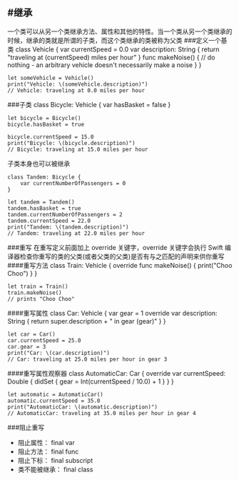 #继承
---
一个类可以从另一个类继承方法、属性和其他的特性。当一个类从另一个类继承的时候，继承的类就是所谓的子类，而这个类继承的类被称为父类
###定义一个基类
	class Vehicle {
	    var currentSpeed = 0.0
	    var description: String {
	        return "traveling at \(currentSpeed) miles per hour"
	    }
	    func makeNoise() {
	        // do nothing - an arbitrary vehicle doesn't necessarily make a noise
	    }
	}
	
	let someVehicle = Vehicle()
	print("Vehicle: \(someVehicle.description)")
	// Vehicle: traveling at 0.0 miles per hour
###子类
	class Bicycle: Vehicle {
	    var hasBasket = false
	}
	
	let bicycle = Bicycle()
	bicycle.hasBasket = true
	
	bicycle.currentSpeed = 15.0
	print("Bicycle: \(bicycle.description)")
	// Bicycle: traveling at 15.0 miles per hour
子类本身也可以被继承

	class Tandem: Bicycle {
	    var currentNumberOfPassengers = 0
	}
	
	let tandem = Tandem()
	tandem.hasBasket = true
	tandem.currentNumberOfPassengers = 2
	tandem.currentSpeed = 22.0
	print("Tandem: \(tandem.description)")
	// Tandem: traveling at 22.0 miles per hour
###重写
在重写定义前面加上 override 关键字，override 关键字会执行 Swift 编译器检查你重写的类的父类(或者父类的父类)是否有与之匹配的声明来供你重写
####重写方法
	class Train: Vehicle {
	    override func makeNoise() {
	        print("Choo Choo")
	    }
	}
	
	let train = Train()
	train.makeNoise()
	// prints "Choo Choo"
####重写属性
	class Car: Vehicle {
	    var gear = 1
	    override var description: String {
	        return super.description + " in gear \(gear)"
	    }
	}

	let car = Car()
	car.currentSpeed = 25.0
	car.gear = 3
	print("Car: \(car.description)")
	// Car: traveling at 25.0 miles per hour in gear 3
####重写属性观察器
	class AutomaticCar: Car {
	    override var currentSpeed: Double {
	        didSet {
	            gear = Int(currentSpeed / 10.0) + 1
	        }
	    }
	}
	
	let automatic = AutomaticCar()
	automatic.currentSpeed = 35.0
	print("AutomaticCar: \(automatic.description)")
	// AutomaticCar: traveling at 35.0 miles per hour in gear 4
###阻止重写
- 阻止属性： final var
- 阻止方法： final func
- 阻止下标： final subscript
- 类不能被继承： final class